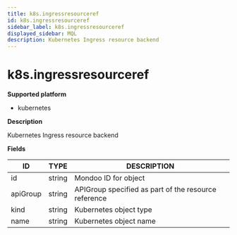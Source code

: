 ```yaml
---
title: k8s.ingressresourceref
id: k8s.ingressresourceref
sidebar_label: k8s.ingressresourceref
displayed_sidebar: MQL
description: Kubernetes Ingress resource backend
---
```


# k8s.ingressresourceref

**Supported platform**

- kubernetes

**Description**

Kubernetes Ingress resource backend

**Fields**

| ID       | TYPE   | DESCRIPTION                                          |
| -------- | ------ | ---------------------------------------------------- |
| id       | string | Mondoo ID for object                                 |
| apiGroup | string | APIGroup specified as part of the resource reference |
| kind     | string | Kubernetes object type                               |
| name     | string | Kubernetes object name                               |
